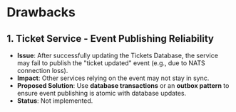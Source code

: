 # Drawbacks

## 1. Ticket Service - Event Publishing Reliability
- **Issue**: After successfully updating the Tickets Database, the service may fail to publish the "ticket updated" event (e.g., due to NATS connection loss).  
- **Impact**: Other services relying on the event may not stay in sync.  
- **Proposed Solution**: Use **database transactions** or an **outbox pattern** to ensure event publishing is atomic with database updates.  
- **Status**: Not implemented.
